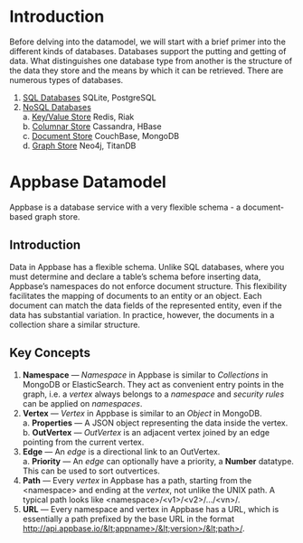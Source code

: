 # Introduction

Before delving into the datamodel, we will start with a brief primer into the different kinds of databases. Databases support the putting and getting of data. What distinguishes one database type from another is the structure of the data they store and the means by which it can be retrieved. There are numerous types of databases.

1. [SQL Databases](http://en.wikipedia.org/wiki/SQL) SQLite, PostgreSQL  
2. [NoSQL Databases](http://en.wikipedia.org/wiki/NoSQL)  
  a. [Key/Value Store](http://en.wikipedia.org/wiki/NoSQL#Key-value_stores)  Redis, Riak  
  b. [Columnar Store](http://en.wikipedia.org/wiki/Column-oriented_DBMS) Cassandra, HBase  
  c. [Document Store](http://en.wikipedia.org/wiki/NoSQL#Document_store) CouchBase, MongoDB  
  d. [Graph Store](http://en.wikipedia.org/wiki/Graph_database) Neo4j, TitanDB  
  
# Appbase Datamodel

Appbase is a database service with a very flexible schema - a document-based graph store.

## Introduction

Data in Appbase has a flexible schema. Unlike SQL databases, where you must determine and declare a table’s schema before inserting data, Appbase’s namespaces do not enforce document structure. This flexibility facilitates the mapping of documents to an entity or an object. Each document can match the data fields of the represented entity, even if the data has substantial variation. In practice, however, the documents in a collection share a similar structure.

## Key Concepts

1. **Namespace** — *Namespace* in Appbase is similar to *Collections* in MongoDB or ElasticSearch. They act as convenient entry points in the graph, i.e. a *vertex* always belongs to a *namespace* and *security rules* can be applied on *namespaces*.
2. **Vertex** — *Vertex* in Appbase is similar to an *Object* in MongoDB.  
  a. **Properties** — A JSON object representing the data inside the vertex.  
  b. **OutVertex** — *OutVertex* is an adjacent vertex joined by an edge pointing from the current vertex.
3. **Edge** — An *edge* is a directional link to an OutVertex.  
  a. **Priority** — An *edge* can optionally have a priority, a **Number** datatype. This can be used to sort outvertices.
4. **Path** — Every *vertex* in Appbase has a path, starting from the &lt;namespace> and ending at the *vertex*, not unlike the UNIX path. A typical path looks like &lt;namespace>/&lt;v1>/&lt;v2>/.../&lt;vn>/.
5. **URL** — Every namespace and vertex in Appbase has a URL, which is essentially a path prefixed by the base URL in the format http://api.appbase.io/&lt;appname>/&lt;version>/&lt;path>/.